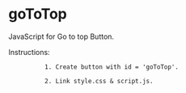 # goToTop
JavaScript for Go to top Button.

Instructions: 
              
              1. Create button with id = 'goToTop'.

              2. Link style.css & script.js.
              

